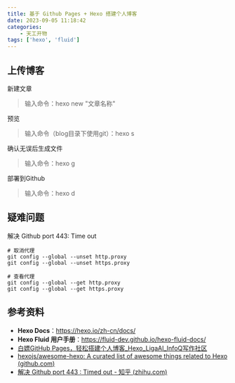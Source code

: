 ```yaml
---
title: 基于 Github Pages + Hexo 搭建个人博客
date: 2023-09-05 11:18:42
categories:
    - 天工开物
tags: ['hexo', 'fluid']
---
```


## 上传博客

 新建文章

> 输入命令：hexo new "文章名称"

预览

> 输入命令（blog目录下使用git）：hexo s

确认无误后生成文件

> 输入命令：hexo g

部署到Github

> 输入命令：hexo d

## 疑难问题

解决 Github port 443: Time out

```
# 取消代理
git config --global --unset http.proxy
git config --global --unset https.proxy

# 查看代理
git config --global --get http.proxy
git config --global --get https.proxy
```

## 参考资料

* **Hexo Docs**：https://hexo.io/zh-cn/docs/
* **Hexo Fluid 用户手册**：https://fluid-dev.github.io/hexo-fluid-docs/
* [白嫖GitHub Pages，轻松搭建个人博客_Hexo_LigaAI_InfoQ写作社区](https://xie.infoq.cn/article/ac51ce1f6e9434779c35cbb6c)
* [hexojs/awesome-hexo: A curated list of awesome things related to Hexo (github.com)](https://github.com/hexojs/awesome-hexo)
* [解决 Github port 443 : Timed out - 知乎 (zhihu.com)](https://zhuanlan.zhihu.com/p/636418854)


